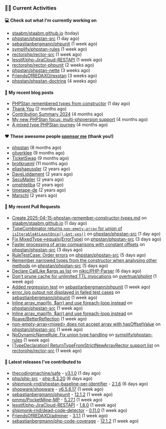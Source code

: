 ### 👨‍💻 Current Activities


#### 💻 Check out what I'm currently working on

- [staabm/staabm.github.io](https://github.com/staabm/staabm.github.io) (today)
- [phpstan/phpstan-src](https://github.com/phpstan/phpstan-src) (1 day ago)
- [sebastianbergmann/phpunit](https://github.com/sebastianbergmann/phpunit) (1 week ago)
- [symplify/phpstan-rules](https://github.com/symplify/phpstan-rules) (1 week ago)
- [rectorphp/rector-src](https://github.com/rectorphp/rector-src) (1 week ago)
- [lesstif/php-JiraCloud-RESTAPI](https://github.com/lesstif/php-JiraCloud-RESTAPI) (1 week ago)
- [rectorphp/rector-phpunit](https://github.com/rectorphp/rector-phpunit) (2 weeks ago)
- [phpstan/phpstan-nette](https://github.com/phpstan/phpstan-nette) (3 weeks ago)
- [FriendsOfREDAXO/rexstan](https://github.com/FriendsOfREDAXO/rexstan) (3 weeks ago)
- [phpstan/phpstan-doctrine](https://github.com/phpstan/phpstan-doctrine) (4 weeks ago)


#### 📜 My recent blog posts

- [PHPStan remembered types from constructor](https://staabm.github.io/2025/04/15/phpstan-remember-constructor-types.html) (1 day ago)
- [Thank You](https://staabm.github.io/2025/01/24/thank-you.html) (2 months ago)
- [Contribution Summary 2024](https://staabm.github.io/2024/12/11/contribution-summary-2024.html) (4 months ago)
- [My new PHPStan focus: multi-phpversion support](https://staabm.github.io/2024/11/28/phpstan-php-version-in-scope.html) (4 months ago)
- [A mixed type PHPStan journey](https://staabm.github.io/2024/11/26/phpstan-mixed-types.html) (4 months ago)


#### ❤️ These awesome people [sponsor me](https://github.com/sponsors/staabm) (thank you!)

- [phpstan](https://github.com/phpstan) (8 months ago)
- [oliverklee](https://github.com/oliverklee) (9 months ago)
- [TicketSwap](https://github.com/TicketSwap) (9 months ago)
- [brotkrueml](https://github.com/brotkrueml) (11 months ago)
- [eliashaeussler](https://github.com/eliashaeussler) (2 years ago)
- [DaveLiddament](https://github.com/DaveLiddament) (2 years ago)
- [SecuMailer](https://github.com/SecuMailer) (2 years ago)
- [omphteliba](https://github.com/omphteliba) (2 years ago)
- [timetape-de](https://github.com/timetape-de) (2 years ago)
- [Marschl](https://github.com/Marschl) (2 years ago)


#### 🔨 My recent Pull Requests

- [Create 2025-04-15-phpstan-remember-constructor-types.md](https://github.com/staabm/staabm.github.io/pull/131) on [staabm/staabm.github.io](https://github.com/staabm/staabm.github.io) (1 day ago)
- [TypeCombinator returns `non-empty-array` for union of `isIterableAtLeastOnce()-&gt;yes()`](https://github.com/phpstan/phpstan-src/pull/3937) on [phpstan/phpstan-src](https://github.com/phpstan/phpstan-src) (1 day ago)
- [Fix MixedType-&gt;equals(ErrorType)](https://github.com/phpstan/phpstan-src/pull/3934) on [phpstan/phpstan-src](https://github.com/phpstan/phpstan-src) (3 days ago)
- [Faster processing of array comparisons with constant offsets](https://github.com/phpstan/phpstan-src/pull/3933) on [phpstan/phpstan-src](https://github.com/phpstan/phpstan-src) (3 days ago)
- [RuleTestCase: Order errors](https://github.com/phpstan/phpstan-src/pull/3931) on [phpstan/phpstan-src](https://github.com/phpstan/phpstan-src) (5 days ago)
- [Remember narrowed types from the constructor when analysing other methods](https://github.com/phpstan/phpstan-src/pull/3930) on [phpstan/phpstan-src](https://github.com/phpstan/phpstan-src) (5 days ago)
- [Declare CallLike $args as list](https://github.com/nikic/PHP-Parser/pull/1080) on [nikic/PHP-Parser](https://github.com/nikic/PHP-Parser) (6 days ago)
- [Don&#39;t prune cache for unlimited TTL invocations](https://github.com/overtrue/phplint/pull/219) on [overtrue/phplint](https://github.com/overtrue/phplint) (1 week ago)
- [Added regression test](https://github.com/sebastianbergmann/phpunit/pull/6179) on [sebastianbergmann/phpunit](https://github.com/sebastianbergmann/phpunit) (1 week ago)
- [error_log output not displayed in failed test cases](https://github.com/sebastianbergmann/phpunit/pull/6178) on [sebastianbergmann/phpunit](https://github.com/sebastianbergmann/phpunit) (1 week ago)
- [Inline array_map(fn, $arr) and use foreach-loop instead](https://github.com/phpstan/phpstan-src/pull/3926) on [phpstan/phpstan-src](https://github.com/phpstan/phpstan-src) (1 week ago)
- [Inline array_map(fn, $arr) and use foreach-loop instead](https://github.com/Roave/BetterReflection/pull/1502) on [Roave/BetterReflection](https://github.com/Roave/BetterReflection) (1 week ago)
- [non-empty-array&lt;mixed&gt; does not accept array with hasOffsetValue](https://github.com/phpstan/phpstan-src/pull/3924) on [phpstan/phpstan-src](https://github.com/phpstan/phpstan-src) (1 week ago)
- [NoDynamicNameRule: Fix union type handling](https://github.com/symplify/phpstan-rules/pull/212) on [symplify/phpstan-rules](https://github.com/symplify/phpstan-rules) (1 week ago)
- [[TypeDeclaration] ReturnTypeFromStrictNewArrayRector support list](https://github.com/rectorphp/rector-src/pull/6820) on [rectorphp/rector-src](https://github.com/rectorphp/rector-src) (1 week ago)


#### 🔭 Latest releases I've contributed to

- [thecodingmachine/safe](https://github.com/thecodingmachine/safe) - [v3.1.0](https://github.com/thecodingmachine/safe/releases/tag/v3.1.0) (1 day ago)
- [php/php-src](https://github.com/php/php-src) - [php-8.3.20](https://github.com/php/php-src/releases/tag/php-8.3.20) (6 days ago)
- [shipmonk-rnd/phpstan-baseline-per-identifier](https://github.com/shipmonk-rnd/phpstan-baseline-per-identifier) - [2.1.6](https://github.com/shipmonk-rnd/phpstan-baseline-per-identifier/releases/tag/2.1.6) (6 days ago)
- [shopware/shopware](https://github.com/shopware/shopware) - [v6.5.8.17](https://github.com/shopware/shopware/releases/tag/v6.5.8.17) (1 week ago)
- [sebastianbergmann/phpunit](https://github.com/sebastianbergmann/phpunit) - [12.1.2](https://github.com/sebastianbergmann/phpunit/releases/tag/12.1.2) (1 week ago)
- [pmmp/PocketMine-MP](https://github.com/pmmp/PocketMine-MP) - [5.27.1](https://github.com/pmmp/PocketMine-MP/releases/tag/5.27.1) (1 week ago)
- [lesstif/php-JiraCloud-RESTAPI](https://github.com/lesstif/php-JiraCloud-RESTAPI) - [1.8.0](https://github.com/lesstif/php-JiraCloud-RESTAPI/releases/tag/1.8.0) (1 week ago)
- [shipmonk-rnd/dead-code-detector](https://github.com/shipmonk-rnd/dead-code-detector) - [0.11.0](https://github.com/shipmonk-rnd/dead-code-detector/releases/tag/0.11.0) (1 week ago)
- [FriendsOfREDAXO/adminer](https://github.com/FriendsOfREDAXO/adminer) - [3.1.1](https://github.com/FriendsOfREDAXO/adminer/releases/tag/3.1.1) (1 week ago)
- [sebastianbergmann/php-code-coverage](https://github.com/sebastianbergmann/php-code-coverage) - [12.1.2](https://github.com/sebastianbergmann/php-code-coverage/releases/tag/12.1.2) (1 week ago)
